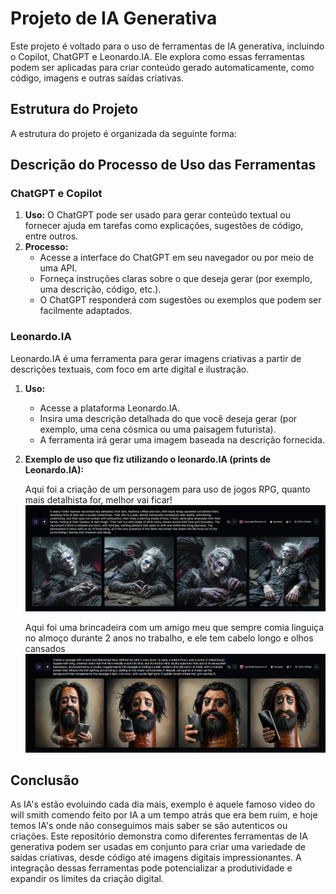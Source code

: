 # Projeto de IA Generativa

Este projeto é voltado para o uso de ferramentas de IA generativa, incluindo o Copilot, ChatGPT e Leonardo.IA. Ele explora como essas ferramentas podem ser aplicadas para criar conteúdo gerado automaticamente, como código, imagens e outras saídas criativas.

## Estrutura do Projeto

A estrutura do projeto é organizada da seguinte forma:

## Descrição do Processo de Uso das Ferramentas

### ChatGPT e Copilot

1. **Uso:** O ChatGPT pode ser usado para gerar conteúdo textual ou fornecer ajuda em tarefas como explicações, sugestões de código, entre outros.
2. **Processo:**
   - Acesse a interface do ChatGPT em seu navegador ou por meio de uma API.
   - Forneça instruções claras sobre o que deseja gerar (por exemplo, uma descrição, código, etc.).
   - O ChatGPT responderá com sugestões ou exemplos que podem ser facilmente adaptados.

### Leonardo.IA

Leonardo.IA é uma ferramenta para gerar imagens criativas a partir de descrições textuais, com foco em arte digital e ilustração.

1. **Uso:** 
   - Acesse a plataforma Leonardo.IA.
   - Insira uma descrição detalhada do que você deseja gerar (por exemplo, uma cena cósmica ou uma paisagem futurista).
   - A ferramenta irá gerar uma imagem baseada na descrição fornecida.

2. **Exemplo de uso que fiz utilizando o leonardo.IA (prints de Leonardo.IA):**
   
   Aqui foi a criação de um personagem para uso de jogos RPG, quanto mais detalhista for, melhor vai ficar!
   ![alt text](LeoIA.png)
   
   Aqui foi uma brincadeira com um amigo meu que sempre comia linguiça no almoço durante 2 anos no trabalho, e ele tem cabelo longo e olhos cansados
   ![alt text](Leo2.png)


## Conclusão
As IA's estão evoluindo cada dia mais, exemplo é aquele famoso video do will smith comendo feito por IA a um tempo atrás que era bem ruim, e hoje temos IA's onde não conseguimos mais saber se são autenticos ou criações.
Este repositório demonstra como diferentes ferramentas de IA generativa podem ser usadas em conjunto para criar uma variedade de saídas criativas, desde código até imagens digitais impressionantes. A integração dessas ferramentas pode potencializar a produtividade e expandir os limites da criação digital.


